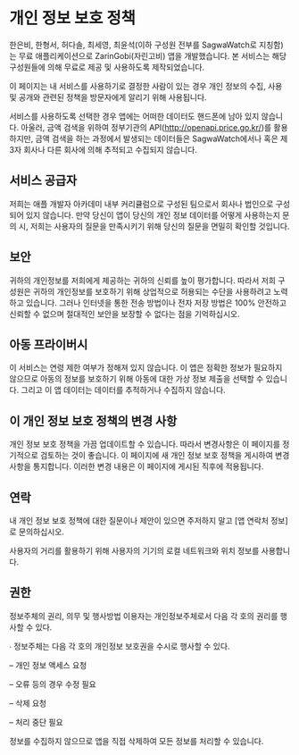 # 개인 정보 보호 정책

한은비, 한형서, 허다솔, 최세영, 최윤석(이하 구성원 전부를 SagwaWatch로 지칭함)는 무료 애플리케이션으로 ZarinGobi(자린고비) 앱을 개발했습니다. 
본 서비스는 해당 구성원들에 의해 무료로 제공 및 사용하도록 제작되었습니다.

이 페이지는 내 서비스를 사용하기로 결정한 사람이 있는 경우 개인 정보의 수집, 사용 및 공개와 관련된 정책을 방문자에게 알리기 위해 사용됩니다.

서비스를 사용하도록 선택한 경우 앱에는 어떠한 데이터도 핸드폰에 남아 있지 않습니다.
아울러, 금액 검색을 위하여 정부기관의 API(http://openapi.price.go.kr/)를 활용하지만,
금액 검색을 하는 과정에서 발생되는 데이터들은 SagwaWatch에서나 혹은 제3자 회사나 다른 회사에 의해 추적되고 수집되지 않습니다.

## 서비스 공급자
저희는 애플 개발자 아카데미 내부 커리큘럼으로 구성된 팀으로서 회사나 법인으로 구성되어 있지 않습니다. 
만약 당신이 앱이 당신의 개인 정보 데이터를 어떻게 사용하는지 문의 시,
저희는 사용자의 질문을 만족시키기 위해 당신의 질문을 면밀히 확인할 것입니다.

## 보안
귀하의 개인정보를 저희에게 제공하는 귀하의 신뢰를 높이 평가합니다. 
따라서 저희 구성원은 귀하의 개인정보를 보호하기 위해 상업적으로 허용되는 수단을 사용하려고 노력하고 있습니다.
그러나 인터넷을 통한 전송 방법이나 전자 저장 방법은 100% 안전하고 신뢰할 수 없으며 절대적인 보안을 보장할 수 없다는 점을 기억하십시오.

## 아동 프라이버시
이 서비스는 연령 제한 여부가 정해져 있지 않습니다. 이 앱은 정확한 정보가 필요하지 않으므로 아동의 정보를 보호하기 위해 아동에 대한 가상 정보 제출을 선택할 수 있습니다. 
그리고 이 앱 데이터는 데이터를 추적하거나 수집하지 않습니다.

## 이 개인 정보 보호 정책의 변경 사항

개인 정보 보호 정책을 가끔 업데이트할 수 있습니다. 따라서 변경사항은 이 페이지를 정기적으로 검토하는 것이 좋습니다. 
이 페이지에 새 개인 정보 보호 정책을 게시하여 변경 사항을 통지합니다. 이러한 변경 내용은 이 페이지에 게시된 직후에 적용됩니다.

## 연락
내 개인 정보 보호 정책에 대한 질문이나 제안이 있으면 주저하지 말고 [앱 연락처 정보]로 문의하십시오.

사용자의 거리를 활용하기 위해 사용자의 기기의 로컬 네트워크와 위치 정보를 사용합니다.

## 권한
정보주체의 권리, 의무 및 행사방법 이용자는 개인정보주체로서 다음 각 호의 권리를 행사할 수 있다.

∙ 정보주체는 다음 각 호의 개인정보 보호권을 수시로 행사할 수 있다.

– 개인 정보 액세스 요청

– 오류 등의 경우 수정 필요

– 삭제 요청

– 처리 중단 필요

정보를 수집하지 않으므로 앱을 직접 삭제하여 모든 정보를 처리할 수 있습니다.
